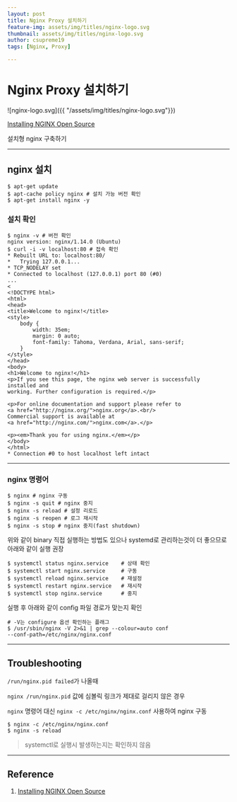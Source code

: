 ```yaml
---
layout: post
title: Nginx Proxy 설치하기
feature-img: assets/img/titles/nginx-logo.svg
thumbnail: assets/img/titles/nginx-logo.svg
author: csupreme19
tags: [Nginx, Proxy]

---
```


# Nginx Proxy 설치하기

![nginx-logo.svg]({{ "/assets/img/titles/nginx-logo.svg"}})

[Installing NGINX Open Source](https://docs.nginx.com/nginx/admin-guide/installing-nginx/installing-nginx-open-source/?_ga=2.177804005.1113104653.1621840207-1766246859.1621579363)

설치형 nginx 구축하기

---
## nginx 설치

```shell
$ apt-get update 
$ apt-cache policy nginx # 설치 가능 버전 확인
$ apt-get install nginx -y
```

### 설치 확인

```shell
$ nginx -v # 버전 확인
nginx version: nginx/1.14.0 (Ubuntu)
$ curl -i -v localhost:80 # 접속 확인
* Rebuilt URL to: localhost:80/
*   Trying 127.0.0.1...
* TCP_NODELAY set
* Connected to localhost (127.0.0.1) port 80 (#0)
...
<
<!DOCTYPE html>
<html>
<head>
<title>Welcome to nginx!</title>
<style>
    body {
        width: 35em;
        margin: 0 auto;
        font-family: Tahoma, Verdana, Arial, sans-serif;
    }
</style>
</head>
<body>
<h1>Welcome to nginx!</h1>
<p>If you see this page, the nginx web server is successfully installed and
working. Further configuration is required.</p>

<p>For online documentation and support please refer to
<a href="http://nginx.org/">nginx.org</a>.<br/>
Commercial support is available at
<a href="http://nginx.com/">nginx.com</a>.</p>

<p><em>Thank you for using nginx.</em></p>
</body>
</html>
* Connection #0 to host localhost left intact

```

---
### nginx 명령어
```shell
$ nginx # nginx 구동
$ nginx -s quit # nginx 중지
$ nginx -s reload # 설정 리로드
$ nginx -s reopen # 로그 재시작
$ nginx -s stop # nginx 중지(fast shutdown)
```

위와 같이 binary 직접 실행하는 방법도 있으나 systemd로 관리하는것이 더 좋으므로 아래와 같이 실행 권장

```shell
$ systemctl status nginx.service	# 상태 확인
$ systemctl start nginx.service		# 구동
$ systemctl reload nginx.service	# 재설정
$ systemctl restart nginx.service	# 재시작
$ systemctl stop nginx.service		# 중지
```

실행 후 아래와 같이 config 파일 경로가 맞는지 확인

```shell
# -V는 configure 옵션 확인하는 플래그
$ /usr/sbin/nginx -V 2>&1 | grep --colour=auto conf
--conf-path=/etc/nginx/nginx.conf
```

---
## Troubleshooting

`/run/nginx.pid failed`가 나올때

`nginx /run/nginx.pid` 값에 심볼릭 링크가 제대로 걸리지 않은 경우

`nginx` 명령어 대신 `nginx -c /etc/nginx/nginx.conf` 사용하여 nginx 구동

```shell
$ nginx -c /etc/nginx/nginx.conf
$ nginx -s reload
```

> systemctl로 실행시 발생하는지는 확인하지 않음


---

## Reference

1. [Installing NGINX Open Source](https://docs.nginx.com/nginx/admin-guide/installing-nginx/installing-nginx-open-source/?_ga=2.177804005.1113104653.1621840207-1766246859.1621579363)